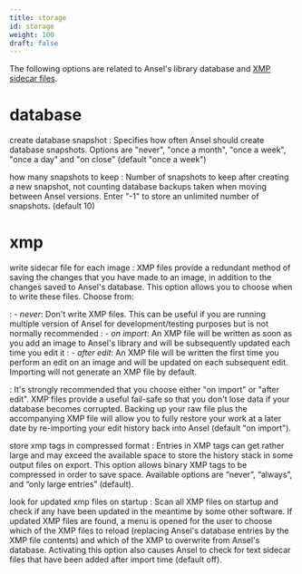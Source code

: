 ```yaml
---
title: storage
id: storage
weight: 100
draft: false
---
```


The following options are related to Ansel's library database and [XMP sidecar files](../overview/sidecar-files/_index.md).

# database

create database snapshot
: Specifies how often Ansel should create database snapshots. Options are "never", "once a month", "once a week", "once a day" and "on close" (default "once a week")

how many snapshots to keep
: Number of snapshots to keep after creating a new snapshot, not counting database backups taken when moving between Ansel versions. Enter "-1" to store an unlimited number of snapshots. (default 10)

# xmp

write sidecar file for each image
: XMP files provide a redundant method of saving the changes that you have made to an image, in addition to the changes saved to Ansel's database. This option allows you to choose when to write these files. Choose from:

: - _never_: Don't write XMP files. This can be useful if you are running multiple version of Ansel for development/testing purposes but is not normally recommended
: - _on import_: An XMP file will be written as soon as you add an image to Ansel's library and will be subsequently updated each time you edit it
: - _after edit_: An XMP file will be written the first time you perform an edit on an image and will be updated on each subsequent edit. Importing will not generate an XMP file by default.

: It's strongly recommended that you choose either "on import" or "after edit". XMP files provide a useful fail-safe so that you don't lose data if your database becomes corrupted. Backing up your raw file plus the accompanying XMP file will allow you to fully restore your work at a later date by re-importing your edit history back into Ansel (default "on import").

store xmp tags in compressed format
: Entries in XMP tags can get rather large and may exceed the available space to store the history stack in some output files on export. This option allows binary XMP tags to be compressed in order to save space. Available options are “never”, “always”, and “only large entries” (default).

look for updated xmp files on startup
: Scan all XMP files on startup and check if any have been updated in the meantime by some other software. If updated XMP files are found, a menu is opened for the user to choose which of the XMP files to reload (replacing Ansel's database entries by the XMP file contents) and which of the XMP to overwrite from Ansel's database. Activating this option also causes Ansel to check for text sidecar files that have been added after import time (default off).
